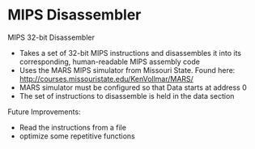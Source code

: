# MIPS Disassembler

MIPS 32-bit Disassembler 
- Takes a set of 32-bit MIPS instructions and disassembles it into its corresponding, human-readable MIPS assembly code
- Uses the MARS MIPS simulator from Missouri State. Found here: http://courses.missouristate.edu/KenVollmar/MARS/
- MARS simulator must be configured so that Data starts at address 0
- The set of instructions to disassemble is held in the data section

Future Improvements:
- Read the instructions from a file
- optimize some repetitive functions 
